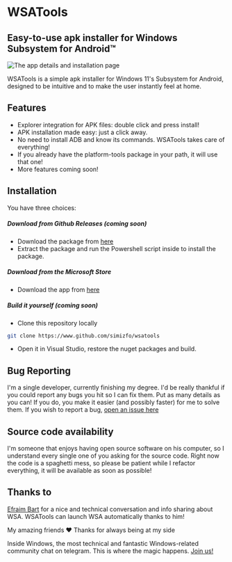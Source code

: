 # WSATools
## Easy-to-use apk installer for Windows Subsystem for Android™

![The app details and installation page](https://github.com/Simizfo/WSATools/raw/main/Media/app_details.png)

WSATools is a simple apk installer for Windows 11's Subsystem for Android, designed to be intuitive and to make the user instantly feel at home.


## Features

- Explorer integration for APK files: double click and press install!
- APK installation made easy: just a click away.
- No need to install ADB and know its commands. WSATools takes care of everything!
- If you already have the platform-tools package in your path, it will use that one!
- More features coming soon!


## Installation

You have three choices: 
##### Download from Github Releases (*coming soon*)
- Download the package from [here](https://www.github.com/simizfo/wsatools/releases)
- Extract the package and run the Powershell script inside to install the package.

##### Download from the Microsoft Store
- Download the app from [here](https://www.microsoft.com/store/apps/9N4P75DXL6FG)

##### Build it yourself (*coming soon*)
- Clone this repository locally
```bash
git clone https://www.github.com/simizfo/wsatools
```
- Open it in Visual Studio, restore the nuget packages and build.


## Bug Reporting

I'm a single developer, currently finishing my degree. I'd be really thankful if you could report any bugs you hit so I can fix them. Put as many details as you can! If you do, you make it easier (and possibly faster) for me to solve them.
If you wish to report a bug, [open an issue here](https://github.com/Simizfo/WSATools/issues/new)


## Source code availability

I'm someone that enjoys having open source software on his computer, so I understand every single one of you asking for the source code. Right now the code is a spaghetti mess, so please be patient while I refactor everything, it will be available as soon as possible!


## Thanks to

[Efraim Bart](https://www.twitter.com/efraimbart) for a nice and technical conversation and info sharing about WSA. WSATools can launch WSA automatically thanks to him!

My amazing friends ❤️ Thanks for always being at my side

Inside Windows, the most technical and fantastic Windows-related community chat on telegram. This is where the magic happens. [Join us!](https://t.me/insidewindows) 
